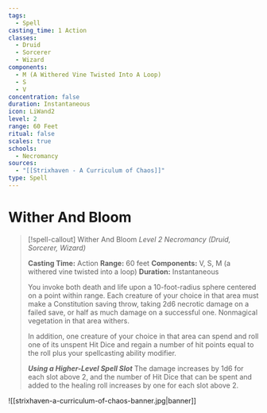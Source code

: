 ```yaml
---
tags:
  - Spell
casting_time: 1 Action
classes:
  - Druid
  - Sorcerer
  - Wizard
components:
  - M (A Withered Vine Twisted Into A Loop)
  - S
  - V
concentration: false
duration: Instantaneous
icon: LiWand2
level: 2
range: 60 Feet
ritual: false
scales: true
schools:
  - Necromancy
sources:
  - "[[Strixhaven - A Curriculum of Chaos]]"
type: Spell
---
```


# Wither And Bloom

>[!spell-callout] Wither And Bloom
>_Level 2 Necromancy (Druid, Sorcerer, Wizard)_
>
>**Casting Time:** Action
>**Range:** 60 feet
>**Components:** V, S, M (a withered vine twisted into a loop)
>**Duration:** Instantaneous
>
>You invoke both death and life upon a 10-foot-radius sphere centered on a point within range. Each creature of your choice in that area must make a Constitution saving throw, taking 2d6 necrotic damage on a failed save, or half as much damage on a successful one. Nonmagical vegetation in that area withers.
>
>In addition, one creature of your choice in that area can spend and roll one of its unspent Hit Dice and regain a number of hit points equal to the roll plus your spellcasting ability modifier.
>
>**_Using a Higher-Level Spell Slot_** The damage increases by 1d6 for each slot above 2, and the number of Hit Dice that can be spent and added to the healing roll increases by one for each slot above 2.

![[strixhaven-a-curriculum-of-chaos-banner.jpg|banner]]
